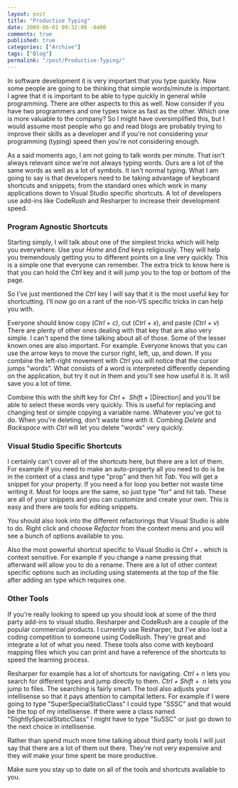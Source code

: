 ```yaml
---
layout: post
title: "Productive Typing"
date: 2009-06-01 09:32:00 -0400
comments: true
published: true
categories: ["Archive"]
tags: ["Blog"]
permalink: "/post/Productive-Typing/"
---
```

<!-- more -->



<p>In software development it is very important that you type quickly. Now some people are going to be thinking that simple words/minute is important. I agree that it is important to be able to type quickly in general while programming. There are other aspects to this as well. Now consider if you have two programmers and one types twice as fast as the other. Which one is more valuable to the company? So I might have oversimplified this, but I would assume most people who go and read blogs are probably trying to improve their skills as a developer and if you're not considering your programming (typing) speed then you're not considering enough.</p>
<p>As a said moments ago, I am not going to talk words per minute. That isn't always relevant since we're not always typing words. Ours are a lot of the same words as well as a lot of symbols. It isn't normal typing. What I am going to say is that developers need to be taking advantage of keyboard shortcuts and snippets; from the standard ones which work in many applications down to Visual Studio specific shortcuts. A lot of developers use add-ins like CodeRush and Resharper to increase their development speed.</p>
<h3>Program Agnostic Shortcuts</h3>
<p>Starting simply, I will talk about one of the simplest tricks which will help you everywhere. Use your <em>Home</em> and <em>End</em> keys religiously. They will help you tremendously getting you to different points on a line very quickly. This is a simple one that everyone can remember. The extra trick to know here is that you can hold the <em>Ctrl</em> key and it will jump you to the top or bottom of the page.</p>
<p>So I've just mentioned the <em>Ctrl</em> key I will say that it is the most useful key for shortcutting. I'll now go on a rant of the non-VS specific tricks in can help you with.</p>
<p>Everyone should know copy (<em>Ctrl + c)</em>, cut (<em>Ctrl + x</em>), and paste (<em>Ctrl + v</em>) There are plenty of other ones dealing with that key that are also very simple. I can't spend the time talking about all of those. Some of the lesser known ones are also important. For example. Everyone knows that you can use the arrow keys to move the cursor right, left, up, and down. If you combine the left-right movement with <em>Ctrl</em> you will notice that the cursor jumps "words". What consists of a word is interpreted differently depending on the application, but try it out in them and you'll see how useful it is. It will save you a lot of time.</p>
<p>Combine this with the shift key for <em>Ctrl</em> +<em>&nbsp; Shift</em> + [Direction] and you'll be able to select these words very quickly. This is useful for replacing and changing test or simple copying a variable name. Whatever you've got to do. When you're deleting, don't waste time with it. Combing <em>Delete</em> and <em>Backspace</em> with <em>Ctrl</em> will let you delete "words" very quickly.</p>
<h3>Visual Studio Specific Shortcuts</h3>
<p>I certainly can't cover all of the shortcuts here, but there are a lot of them. For example if you need to make an auto-property all you need to do is be in the context of a class and type "prop" and then hit <em>Tab</em>. You will get a snippet for your property. If you need a for loop you better not waste time writing it. Most for loops are the same, so just type "for" and hit tab. These are all of your snippets and you can customize and create your own. This is easy and there are tools for editing snippets.</p>
<p>You should also look into the different refactorings that Visual Studio is able to do. Right click and choose <em>Refactor</em> from the context menu and you will see a bunch of options available to you.</p>
<p>Also the most powerful shortcut specific to Visual Studio is <em>Ctrl</em> + . which is context sensitive. For example if you change a name pressing that afterward will allow you to do a rename. There are a lot of other context specific options such as including using statements at the top of the file after adding an type which requires one.</p>
<h3>Other Tools</h3>
<p>If you're really looking to speed up you should look at some of the third party add-ins to visual studio. Resharper and CodeRush are a couple of the popular commercial products. I currently use Resharper, but I've also lost a coding competition to someone using CodeRush. They're great and integrate a lot of what you need. These tools also come with keyboard mapping files which you can print and have a reference of the shortcuts to speed the learning process.</p>
<p>Resharper for example has a lot of shortcuts for navigating. <em>Ctrl </em>+ <em>n</em> lets you search for different types and jump directly to them. <em>Ctrl + Shift</em> +<em>&nbsp; n</em> lets you jump to files. The searching is fairly smart. The tool also adjusts your intellisense so that it pays attention to campital letters. For example if I were going to type "SuperSpecialStaticClass" I could type "SSSC" and that would be the top of my intellisense. If there were a class named "SlightlySpecialStaticClass" I might have to type "SuSSC" or just go down to the next choice in intellisense.</p>
<p>Rather than spend much more time talking about third party tools I will just say that there are a lot of them out there. They're not very expensive and they <em>will</em> make your time spent be more productive.</p>
<p>Make sure you stay up to date on all of the tools and shortcuts available to you.</p>
